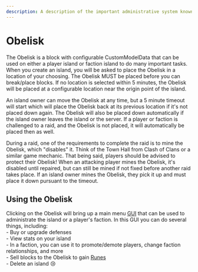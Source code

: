```yaml
---
description: A description of the important administrative system known as the Obelisk.
---
```


# Obelisk

The Obelisk is a block with configurable CustomModelData that can be used on either a player island or faction island to do many important tasks. When you create an island, you will be asked to place the Obelisk in a location of your choosing. The Obelisk MUST be placed before you can break/place blocks. If no location is selected within 5 minutes, the Obelisk will be placed at a configurable location near the origin point of the island.

An island owner can move the Obelisk at any time, but a 5 minute timeout will start which will place the Obelisk back at its previous location if it's not placed down again. The Obelisk will also be placed down automatically if the island owner leaves the island or the server. If a player or faction is challenged to a raid, and the Obelisk is not placed, it will automatically be placed then as well.

During a raid, one of the requirements to complete the raid is to mine the Obelisk, which "disables" it. Think of the Town Hall from Clash of Clans or a similar game mechanic. That being said, players should be advised to protect their Obelisk! When an attacking player mines the Obelisk, it's disabled until repaired, but can still be mined if not fixed before another raid takes place. If an island owner mines the Obelisk, they pick it up and must place it down pursuant to the timeout.

## Using the Obelisk

Clicking on the Obelisk will bring up a main menu [GUI](guis/) that can be used to administrate the island or a player's faction. In this GUI you can do several things, including:\
\- Buy or upgrade defenses\
\- View stats on your island\
\- In a faction, you can use it to promote/demote players, change faction relationships, and more\
\- Sell blocks to the Obelisk to gain [Runes](runes.md)\
\- Delete an island :cry:
